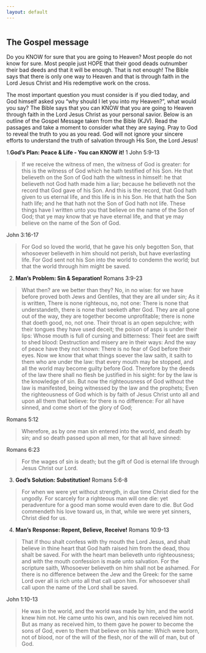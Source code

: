 ```yaml
---
layout: default
---
```

<img src="" />

## The Gospel message

Do you KNOW for sure that you are going to Heaven? Most people do not know for sure. Most people just HOPE that their good deads outnumber their bad deeds and that it will be enough. That is not enough! The Bible says that there is only one way to Heaven and that is through faith in the Lord Jesus Christ and His redemptive work on the cross.

The most important question you must consider is if you died today, and God himself asked you “why should I let you into my Heaven?”, what would you say?
The Bible says that you can KNOW that you are going to Heaven through faith in the Lord Jesus Christ as your personal savior. Below is an outline of the Gospel Message taken from the Bible (KJV). Read the passages and take a moment to consider what they are saying. Pray to God to reveal the truth to you as you read. God will not ignore your sincere efforts to understand the truth of salvation through His Son, the Lord Jesus!

1.**God’s Plan:  Peace & Life - You can KNOW it!**
1 John 5:9-13

>If we receive the witness of men, the witness of God is greater: for this is the witness of God which he hath testified of his Son. He that believeth on the Son of God hath the witness in himself: he that believeth not God hath made him a liar; because he believeth not the record that God gave of his Son. And this is the record, that God hath given to us eternal life, and this life is in his Son. He that hath the Son hath life; and he that hath not the Son of God hath not life. These things have I written unto you that believe on the name of the Son of God; that ye may know that ye have eternal life, and that ye may believe on the name of the Son of God.

John 3:16-17

>For God so loved the world, that he gave his only begotten Son, that whosoever believeth in him should not perish, but have everlasting life. For God sent not his Son into the world to condemn the world; but that the world through him might be saved.

2. **Man’s Problem:  Sin & Separation!**
Romans 3:9-23

>What then? are we better than they? No, in no wise: for we have before proved both Jews and Gentiles, that they are all under sin; As it is written, There is none righteous, no, not one: There is none that understandeth, there is none that seeketh after God. They are all gone out of the way, they are together become unprofitable; there is none that doeth good, no, not one. Their throat is an open sepulchre; with their tongues they have used deceit; the poison of asps is under their lips: Whose mouth is full of cursing and bitterness: Their feet are swift to shed blood: Destruction and misery are in their ways: And the way of peace have they not known: There is no fear of God before their eyes. Now we know that what things soever the law saith, it saith to them who are under the law: that every mouth may be stopped, and all the world may become guilty before God. Therefore by the deeds of the law there shall no flesh be justified in his sight: for by the law is the knowledge of sin. But now the righteousness of God without the law is manifested, being witnessed by the law and the prophets; Even the righteousness of God which is by faith of Jesus Christ unto all and upon all them that believe: for there is no difference: For all have sinned, and come short of the glory of God;

Romans 5:12
>Wherefore, as by one man sin entered into the world, and death by sin; and so death passed upon all men, for that all have sinned:

Romans 6:23
>For the wages of sin is death; but the gift of God is eternal life through Jesus Christ our Lord.

3. **God’s Solution:  Substitution!**
Romans 5:6-8
>For when we were yet without strength, in due time Christ died for the ungodly. For scarcely for a righteous man will one die: yet peradventure for a good man some would even dare to die. But God commendeth his love toward us, in that, while we were yet sinners, Christ died for us.

4. **Man’s Response:  Repent, Believe, Receive!**
Romans 10:9-13
>That if thou shalt confess with thy mouth the Lord Jesus, and shalt believe in thine heart that God hath raised him from the dead, thou shalt be saved. For with the heart man believeth unto righteousness; and with the mouth confession is made unto salvation. For the scripture saith, Whosoever believeth on him shall not be ashamed. For there is no difference between the Jew and the Greek: for the same Lord over all is rich unto all that call upon him. For whosoever shall call upon the name of the Lord shall be saved.

John 1:10-13
>He was in the world, and the world was made by him, and the world knew him not. He came unto his own, and his own received him not. But as many as received him, to them gave he power to become the sons of God, even to them that believe on his name: Which were born, not of blood, nor of the will of the flesh, nor of the will of man, but of God.
